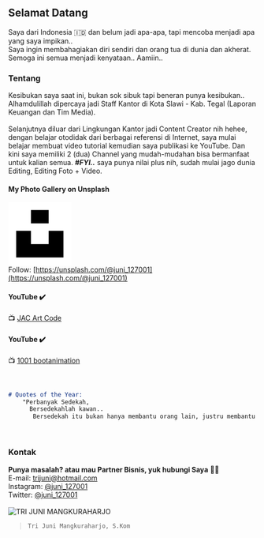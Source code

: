 ## Selamat Datang

Saya dari Indonesia 🇮🇩 dan belum jadi apa-apa, tapi mencoba menjadi apa yang saya impikan..<br>
Saya ingin membahagiakan diri sendiri dan orang tua di dunia dan akherat. Semoga ini semua menjadi kenyataan.. Aamiin..

### Tentang

Kesibukan saya saat ini, bukan sok sibuk tapi beneran punya kesibukan.. Alhamdulillah dipercaya jadi Staff Kantor di Kota Slawi - Kab. Tegal (Laporan Keuangan dan Tim Media).<br><br>
Selanjutnya diluar dari Lingkungan Kantor jadi Content Creator nih hehee, dengan belajar otodidak dari berbagai referensi di Internet, saya mulai belajar membuat video tutorial kemudian saya publikasi ke YouTube. Dan kini saya memiliki 2 (dua) Channel yang mudah-mudahan bisa bermanfaat untuk kalian semua. _**#FYI..**_ saya punya nilai plus nih, sudah mulai jago dunia Editing, Editing Foto + Video. 

#### My Photo Gallery on Unsplash
![Unsplash](data:image/png;base64,iVBORw0KGgoAAAANSUhEUgAAAIAAAACACAMAAAD04JH5AAAAHlBMVEX///8AAADh4eEeHh7k5OT7+/s5OTkbGxvGxsYEBARPQlTxAAAArElEQVR4nO3ayw3EIAxAwSw4Iem/4e0AIyHvR5p3D5ob4HAckiTprzqjpcVZCIirp11RCGj9ldYbAAAAAAAAAAAAAABAISCukV2MRunN6Ot3Q0mSPtB8v1vZ6TZXmM9CV/b6zRXmZ56V087mCgAAAAAAAAAAAAAAAPPPx51OKuMehYAnndT2Pp5CwH4AAAAAAAAAAAAAAAApYOUB/07pT6uVZyo7eeIiSdLv9QYvhBxZ20VX5wAAAABJRU5ErkJggg==)<br>
Follow: [https://unsplash.com/@juni_127001](https://unsplash.com/@juni_127001)

#### YouTube ✔️
📺 [JAC Art Code](https://www.youtube.com/channel/UCaj_xoq4eM4dPRQg24KW6FA)

#### YouTube ✔️
📺 [1001 bootanimation](https://www.youtube.com/channel/UCN0nycdsYxB0VHQWlF94Y5Q)
<br>
<br>
<br>

```markdown
# Quotes of the Year:
    "Perbanyak Sedekah,
      Bersedekahlah kawan..
       Bersedekah itu bukan hanya membantu orang lain, justru membantu diri kita sendiri"
```

<br>

### Kontak

**Punya masalah? atau mau Partner Bisnis, yuk hubungi Saya** 🤙😘<br>
E-mail: [trijuni@hotmail.com](mailto:trijuni@hotmail.com)<br>
Instagram: [@juni_127001](https://www.instagram.com/juni_127001/)<br>
Twitter: [@juni_127001](https://www.twitter.com/juni_127001/)
<br>
<br>
![TRI JUNI MANGKURAHARJO](https://user-images.githubusercontent.com/91836723/135767377-946b594f-ea76-44bf-b544-55cf388a1d8c.jpg)<br>
>`Tri Juni Mangkuraharjo, S.Kom`
